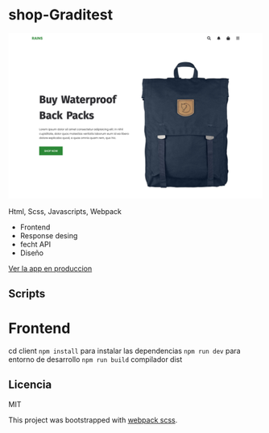 # shop-Graditest

![Catura de InstZoe](.readme-static/shop.png)

Html, Scss, Javascripts, Webpack

- Frontend
- Response desing
- fecht API
- Diseño

[Ver la app en produccion](https://shop-graditest.netlify.app/)

## Scripts

# Frontend

cd client
`npm install` para instalar las dependencias
`npm run dev` para entorno de desarrollo
`npm run build` compilador dist

## Licencia

MIT

This project was bootstrapped with [webpack scss](https://github.com/jehingson/-shop-Graditest).
